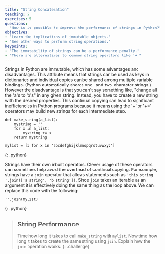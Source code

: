 ```yaml
---
title: "String Concatenation"
teaching: 5
exercises: 5
questions:
- "How is it possible to improve the performance of strings in Python?"
objectives:
- "Learn the implications of immutable objects."
- "See other ways to perform string operations."
keypoints:
- "The immutability of strings can be a performance penalty."
- "There are alternatives to common string operators like '+'"
---
```


Strings in Python are immutable, which has some advantages and disadvantages. This attrbute means that 
strings can be used as keys in dictionaries and individual copies can be shared among multiple 
variable bindings. (Python automatically shares one- and two-character strings.) However the 
disadvantage is that you can't say something like, "change all the 'a's to 'b's" in any given 
string. Instead, you have to create a new string with the desired properties. This continual 
copying can lead to significant inefficiencies in Python programs because it means using the 
'+' or '+=' operators may build new strings for each intermediate step.

~~~
def make_string(a_list):
    mystring = ''
    for x in a_list:
        mystring += x
    return mystring

mylist = [x for x in 'abcdefghijklmnopqrstuvwxyz']
~~~
{: .python}

Strings have their own inbuilt operators. Clever usage of these operators can sometimes help avoid
the overhead of continual copying. For example, strings have a `join` operator that allows statements
such as `'this string '.join(['a string', 'b string'])`. Since `join` takes an iterable as an argument
it is effectively doing the same thing as the loop above. We can replace this code with the following:

~~~
''.join(mylist)
~~~
{: .python}

> ## String Performance
>
> Time how long it takes to call `make_string` with `mylist`. Now time how long it takes to 
> create the same string using `join`. Explain how the `join` operation works.
{: .challenge}